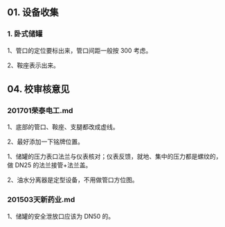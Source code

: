 ## 01. 设备收集

### 1. 卧式储罐

1、管口的定位要标出来，管口间距一般按 300 考虑。

2、鞍座表示出来。

## 04. 校审核意见

### 201701荣泰电工.md

1、底部的管口、鞍座、支腿都改成虚线。

2、最好添加一下铭牌位置。

1、储罐的压力表口法兰与仪表核对；仪表反馈，就地、集中的压力都是螺纹的，做 DN25 的法兰接管+法兰盖。

2、油水分离器是定型设备，不用做管口方位图。

### 201503天新药业.md

1、储罐的安全泄放口应该为 DN50 的。

